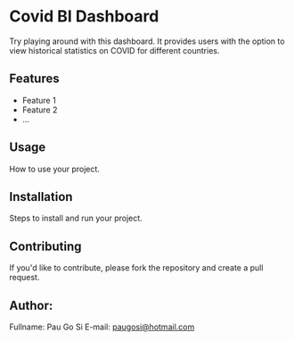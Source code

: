 # Covid BI Dashboard

Try playing around with this dashboard. It provides users with the option to view historical statistics on COVID for different countries.

## Features

- Feature 1
- Feature 2
- ...

## Usage

How to use your project.

## Installation

Steps to install and run your project.

## Contributing

If you'd like to contribute, please fork the repository and create a pull request.

## Author:

Fullname: Pau Go Si 
E-mail: paugosi@hotmail.com
